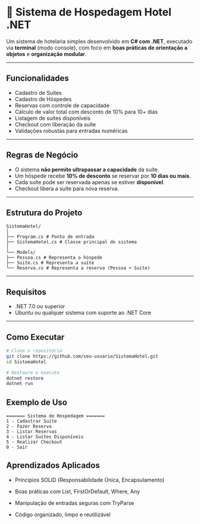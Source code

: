 # 🏨 Sistema de Hospedagem Hotel .NET

Um sistema de hotelaria simples desenvolvido em **C# com .NET**, executado via **terminal** (modo console), com foco em **boas práticas de orientação a objetos** e **organização modular**.

---

## Funcionalidades

-  Cadastro de Suítes
-  Cadastro de Hóspedes
-  Reservas com controle de capacidade
-  Cálculo de valor total com desconto de 10% para 10+ dias
-  Listagem de suítes disponíveis
-  Checkout com liberação da suíte
-  Validações robustas para entradas numéricas

---

## Regras de Negócio

- O sistema **não permite ultrapassar a capacidade** da suíte.
- Um hóspede recebe **10% de desconto** se reservar por **10 dias ou mais**.
- Cada suíte pode ser reservada apenas se estiver **disponível**.
- Checkout libera a suíte para nova reserva.

---

## Estrutura do Projeto

```
SistemaHotel/
│
├── Program.cs # Ponto de entrada
├── SistemaHotel.cs # Classe principal do sistema
│
└── Models/
├── Pessoa.cs # Representa o hóspede
├── Suite.cs # Representa a suíte
└── Reserva.cs # Representa a reserva (Pessoa + Suite)
```

---

## Requisitos

- .NET 7.0 ou superior
- Ubuntu ou qualquer sistema com suporte ao .NET Core

---

## Como Executar

```bash
# Clone o repositório
git clone https://github.com/seu-usuario/SistemaHotel.git
cd SistemaHotel

# Restaure e execute
dotnet restore
dotnet run
```

## Exemplo de Uso
```
======= Sistema de Hospedagem =======
1 - Cadastrar Suíte
2 - Fazer Reserva
3 - Listar Reservas
4 - Listar Suítes Disponíveis
5 - Realizar Checkout
0 - Sair
```

## Aprendizados Aplicados

  - Princípios SOLID (Responsabilidade Única, Encapsulamento)

  -  Boas práticas com List<T>, FirstOrDefault, Where, Any

  -  Manipulação de entradas seguras com TryParse

  -  Código organizado, limpo e reutilizável